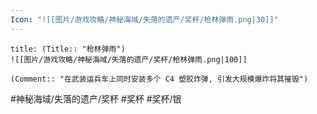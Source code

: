 ```yaml
---
Icon: "![[图片/游戏攻略/神秘海域/失落的遗产/奖杯/枪林弹雨.png|30]]"
---
```

```ad-common-silver-trophy
title: (Title:: "枪林弹雨")
![[图片/游戏攻略/神秘海域/失落的遗产/奖杯/枪林弹雨.png|100]]

(Comment:: "在武装运兵车上同时安装多个 C4 塑胶炸弹, 引发大规模爆炸将其摧毁")
```

#神秘海域/失落的遗产/奖杯 #奖杯 #奖杯/银
